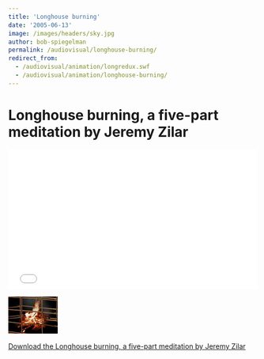 ```yaml
---
title: 'Longhouse burning'
date: '2005-06-13'
image: /images/headers/sky.jpg
author: bob-spiegelman
permalink: /audiovisual/longhouse-burning/
redirect_from:
  - /audiovisual/animation/longredux.swf
  - /audiovisual/animation/longhouse-burning/
---
```


# Longhouse burning, a five-part meditation by Jeremy Zilar

<style>.embed-container { position: relative; padding-bottom: 56.25%; height: 0; overflow: hidden; max-width: 100%; } .embed-container iframe, .embed-container object, .embed-container embed { position: absolute; top: 0; left: 0; width: 100%; height: 100%; }</style><div class='embed-container'><iframe src='/videos/longredux.mp4' width="960" height="540" style='border:0'></iframe></div>

[![Longhouse on fire thumbnail image](/images/thumbs/thumblong.jpg)](/videos/longredux.mp4)

[Download the Longhouse burning, a five-part meditation by Jeremy Zilar](/videos/longredux.mp4)
